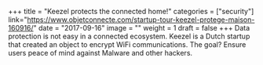 +++
title = "Keezel protects the connected home!"
categories = ["security"]
link="https://www.objetconnecte.com/startup-tour-keezel-protege-maison-160916/"
date = "2017-09-16"
image = ""
weight = 1
draft = false
+++
Data protection is not easy in a connected ecosystem. Keezel is a Dutch startup that created an object to encrypt WiFi communications. The goal? Ensure users peace of mind against Malware and other hackers.
<!--stackedit_data:
eyJoaXN0b3J5IjpbMTQ0NjkzMjQyXX0=
-->